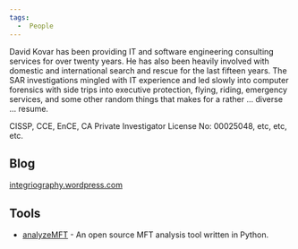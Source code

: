 ```yaml
---
tags:
  -  People
---
```

David Kovar has been providing IT and software engineering consulting
services for over twenty years. He has also been heavily involved with
domestic and international search and rescue for the last fifteen years.
The SAR investigations mingled with IT experience and led slowly into
computer forensics with side trips into executive protection, flying,
riding, emergency services, and some other random things that makes for
a rather … diverse … resume.

CISSP, CCE, EnCE, CA Private Investigator License No: 00025048, etc,
etc, etc.

## Blog

[integriography.wordpress.com](http://integriography.wordpress.com)

## Tools

- [analyzeMFT](http://www.integriography.com) - An open source MFT
  analysis tool written in Python.

